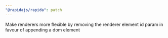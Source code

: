 ```yaml
---
"@rapidajs/rapida": patch
---
```


Make renderers more flexible by removing the renderer element id param in favour of appending a dom element
